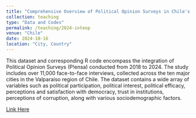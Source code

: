 ```yaml
---
title: "Comprehensive Overview of Political Opinion Surveys in Chile's Valparaíso Region (2018-2024)"
collection: teaching
type: "Data and Codes"
permalink: /teaching/2024-inteop
venue: "Chile"
date: 2024-10-16
location: "City, Country"
---
```


This dataset and corresponding R code encompass the integration of Political Opinion Surveys (P!ensa) conducted from 2018 to 2024. The study includes over 11,000 face-to-face interviews, collected across the ten major cities in the Valparaíso region of Chile. The dataset contains a wide array of variables such as political participation, political interest, political efficacy, perceptions and satisfaction with democracy, trust in institutions, perceptions of corruption, along with various sociodemographic factors.

[Link Here](https://github.com/pedrofierroz87/EOP_Int)
